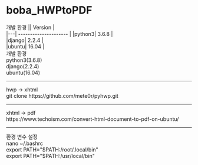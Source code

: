 # boba_HWPtoPDF

개발 환경
||       Version    |      
|---| --------------------- |
|python3|      3.6.8     |  
|django|     2.2.4      |  
|ubuntu|     16.04      |   
개발 환경<br>
python3(3.6.8)<br>
django(2.2.4)<br>
ubuntu(16.04)<br>

<hr>
hwp -> xhtml<br>
git clone https://github.com/mete0r/pyhwp.git
<br>
<hr>
xhtml -> pdf<br>
https://www.techoism.com/convert-html-document-to-pdf-on-ubuntu/

<br>
<hr>
환경 변수 설정<br>
nano ~/.bashrc<br>
export PATH="$PATH:/root/.local/bin"<br>
export PATH="$PATH:/usr/local/bin"<br>
